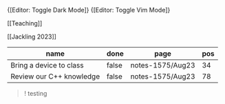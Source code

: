 
{[Editor: Toggle Dark Mode]} {[Editor: Toggle Vim Mode]}

[[Teaching]]

[[Jackling 2023]]

<!-- #query task where page =~ /notes-1575/ and done = false -->
|name                    |done |page            |pos|
|------------------------|-----|----------------|--|
|Bring a device to class |false|notes-1575/Aug23|34|
|Review our C++ knowledge|false|notes-1575/Aug23|78|
<!-- /query -->


>! testing